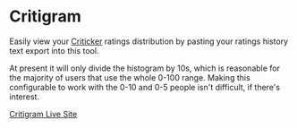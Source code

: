 Critigram
=========

Easily view your [Criticker](http://www.criticker.com) ratings distribution by pasting your ratings history text export into this tool.

At present it will only divide the histogram by 10s, which is reasonable for the majority of users that use the whole 0-100 range.
Making this configurable to work with the 0-10 and 0-5 people isn't difficult, if there's interest.

[Critigram Live Site](http://htmlpreview.github.io/?https://github.com/kalafut/critigram/blob/master/index.html)
